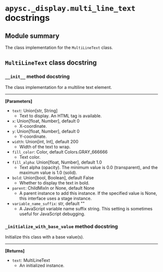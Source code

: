 # `apysc._display.multi_line_text` docstrings

## Module summary

The class implementation for the `MultiLineText` class.

## `MultiLineText` class docstring

### `__init__` method docstring

The class implementation for a multiline text element.<hr>

**[Parameters]**

- `text`: Union[str, String]
  - Text to display. An HTML tag is available.
- `x`: Union[float, Number], default 0
  - X-coordinate.
- `y`: Union[float, Number], default 0
  - Y-coordinate.
- `width`: Union[int, Int], default 200
  - Width of the text to wrap.
- `fill_color`: Color, default Colors.GRAY_666666
  - Text color.
- `fill_alpha`: Union[float, Number], default 1.0
  - Text alpha (opacity). The minimum value is 0.0 (transparent), and the maximum value is 1.0 (solid).
- `bold`: Union[bool, Boolean], default False
  - Whether to display the text in bold.
- `parent`: ChildMixIn or None, default None
  - A parent instance to add this instance. If the specified value is None, this interface uses a stage instance.
- `variable_name_suffix`: str, default ""
  - A JavaScript variable name suffix string. This setting is sometimes useful for JavaScript debugging.

### `_initialize_with_base_value` method docstring

Initialize this class with a base value(s).<hr>

**[Returns]**

- `text`: MultiLineText
  - An initialized instance.